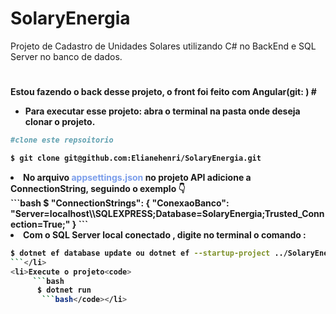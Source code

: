 # SolaryEnergia     

Projeto de Cadastro de Unidades Solares utilizando  C# no BackEnd e SQL Server no banco de dados.
#
<h4>Estou fazendo o back desse projeto, o front foi feito com Angular(git: )</4>
#
<ul>
<li>Para executar esse projeto: 
         abra o terminal na pasta onde deseja clonar o projeto.</li>
</ul>

```` bash
#clone este repsoitorio

$ git clone git@github.com:Elianehenri/SolaryEnergia.git 
````
<li>No arquivo <b style="color:#7b9eeb">appsettings.json</b> no projeto API adicione 
a ConnectionString, seguindo o exemplo 👇<br>
```bash
     $ "ConnectionStrings": {
    "ConexaoBanco": "Server=localhost\\SQLEXPRESS;Database=SolaryEnergia;Trusted_Connection=True;"
  }
  ```

  <li> Com o SQL Server local conectado , digite no terminal o comando :
 
   ```bash
   $ dotnet ef database update ou dotnet ef --startup-project ../SolaryEnergia.API/ database update
  ```</li>
  <li>Execute o projeto<code>
        ```bash  
         $ dotnet run 
          ```bash</code></li>


